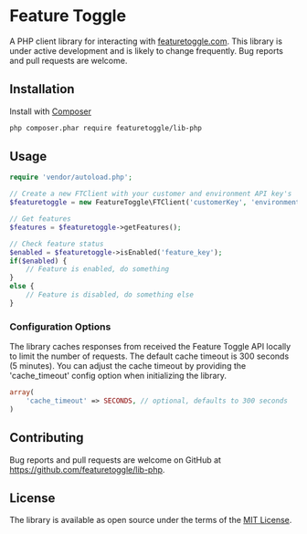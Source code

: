 # Feature Toggle

A PHP client library for interacting with [featuretoggle.com](https://featuretoggle.com).  This library is under active development and is likely to change frequently.  Bug reports and pull requests are welcome.

## Installation

Install with [Composer](https://getcomposer.org/)

```bash
php composer.phar require featuretoggle/lib-php
```

## Usage

```php
require 'vendor/autoload.php';

// Create a new FTClient with your customer and environment API key's
$featuretoggle = new FeatureToggle\FTClient('customerKey', 'environmentKey', array('options'));

// Get features
$features = $featuretoggle->getFeatures();

// Check feature status
$enabled = $featuretoggle->isEnabled('feature_key');
if($enabled) {
    // Feature is enabled, do something
}
else {
    // Feature is disabled, do something else
}
```

### Configuration Options
The library caches responses from received the Feature Toggle API locally to limit the number of requests. The default cache timeout is 300 seconds (5 minutes).  You can adjust the cache timeout by providing the 'cache_timeout' config option when initializing the library.

```php
array(
    'cache_timeout' => SECONDS, // optional, defaults to 300 seconds
)
```
## Contributing

Bug reports and pull requests are welcome on GitHub at https://github.com/featuretoggle/lib-php.


## License

The library is available as open source under the terms of the [MIT License](http://opensource.org/licenses/MIT).
